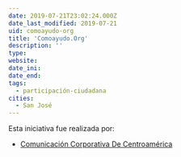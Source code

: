 ```yaml
---
date: 2019-07-21T23:02:24.000Z
date_last_modified: 2019-07-21
uid: comoayudo-org
title: 'Comoayudo.Org'
description: ''
type: 
website: 
date_ini: 
date_end: 
tags:
  - participación-ciudadana
cities: 
  - San José
---
```


Esta iniciativa fue realizada por:

- [Comunicación Corporativa De Centroamérica](/organizaciones/comunicacion-corporativa-de-centroamerica)
